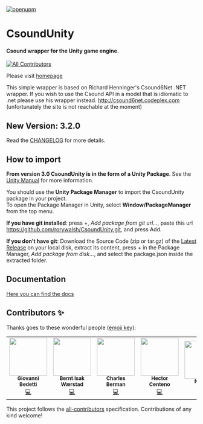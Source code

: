 [![openupm](https://img.shields.io/npm/v/com.csound.csoundunity?label=openupm&registry_uri=https://package.openupm.com)](https://openupm.com/packages/com.csound.csoundunity/)

# CsoundUnity #
#### Csound wrapper for the Unity game engine.
<!-- ALL-CONTRIBUTORS-BADGE:START - Do not remove or modify this section -->
[![All Contributors](https://img.shields.io/badge/all_contributors-5-orange.svg?style=flat-square)](#contributors-)
<!-- ALL-CONTRIBUTORS-BADGE:END -->

Please visit [homepage](http://rorywalsh.github.io/CsoundUnity/)

This simple wrapper is based on Richard Henninger's Csound6Net .NET wrapper. 
If you wish to use the Csound API in a model that is idiomatic to .net please use his wrapper instead. 
http://csound6net.codeplex.com (unfortunately the site is not reachable at the moment)
  
## New Version: 3.2.0 ##

Read the [CHANGELOG](https://github.com/rorywalsh/CsoundUnity/blob/master/CHANGELOG.md) for more details.  

## How to import ##

**From version 3.0 CsoundUnity is in the form of a Unity Package**. See the [Unity Manual](https://docs.unity3d.com/Manual/PackagesList.html) for more information.  

You should use the **Unity Package Manager** to import the CsoundUnity package in your project.  
To open the Package Manager in Unity, select **Window/PackageManager** from the top menu.

**If you have git installed**: press +, *Add package from git url...*, paste this url https://github.com/rorywalsh/CsoundUnity.git, and press Add.

**If you don’t have git**: Download the Source Code (zip or tar.gz) of the [Latest Release](https://github.com/rorywalsh/CsoundUnity/releases/latest) on your local disk, extract its content, press + in the Package Manager, *Add package from disk...*, and select the package.json inside the extracted folder.  

## Documentation ##

[Here you can find the docs](https://github.com/rorywalsh/CsoundUnity/blob/master/Documentation~/index.md)

## Contributors ✨

Thanks goes to these wonderful people ([emoji key](https://allcontributors.org/docs/en/emoji-key)):

<!-- ALL-CONTRIBUTORS-LIST:START - Do not remove or modify this section -->
<!-- prettier-ignore-start -->
<!-- markdownlint-disable -->
<table>
  <tr>
    <td align="center"><a href="http://www.giovannibedetti.com"><img src="https://avatars1.githubusercontent.com/u/1912983?v=4?s=100" width="100px;" alt=""/><br /><sub><b>Giovanni Bedetti</b></sub></a><br /><a href="https://github.com/rorywalsh/CsoundUnity/commits?author=giovannibedetti" title="Code">💻</a></td>
    <td align="center"><a href="https://github.com/berntisak"><img src="https://avatars0.githubusercontent.com/u/9213871?v=4?s=100" width="100px;" alt=""/><br /><sub><b>Bernt Isak Wærstad</b></sub></a><br /><a href="https://github.com/rorywalsh/CsoundUnity/commits?author=berntisak" title="Code">💻</a></td>
    <td align="center"><a href="http://bermondo.com"><img src="https://avatars1.githubusercontent.com/u/33271566?v=4?s=100" width="100px;" alt=""/><br /><sub><b>Charles Berman</b></sub></a><br /><a href="https://github.com/rorywalsh/CsoundUnity/commits?author=ceberman" title="Code">💻</a></td>
    <td align="center"><a href="http://www.hcenteno.net"><img src="https://avatars3.githubusercontent.com/u/4064498?v=4?s=100" width="100px;" alt=""/><br /><sub><b>Hector Centeno</b></sub></a><br /><a href="https://github.com/rorywalsh/CsoundUnity/commits?author=hectorC" title="Code">💻</a></td>
    <td align="center"><a href="http://npatsiouras.wordpress.com/"><img src="https://avatars.githubusercontent.com/u/6648226?v=4?s=100" width="100px;" alt=""/><br /><sub><b>NPatch</b></sub></a><br /><a href="https://github.com/rorywalsh/CsoundUnity/commits?author=NPatch" title="Code">💻</a></td>
  </tr>
</table>

<!-- markdownlint-restore -->
<!-- prettier-ignore-end -->

<!-- ALL-CONTRIBUTORS-LIST:END -->

This project follows the [all-contributors](https://github.com/all-contributors/all-contributors) specification. Contributions of any kind welcome!
